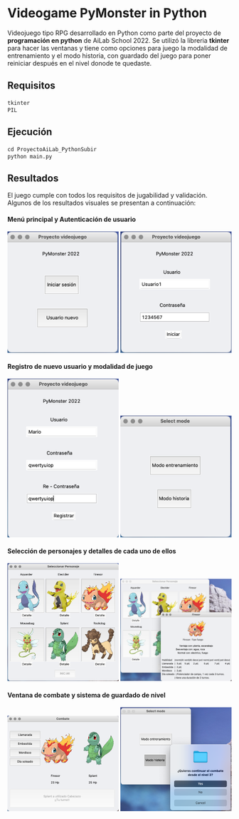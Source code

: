 # Videogame PyMonster in Python  

Videojuego tipo RPG desarrollado en Python como parte del proyecto de **programación en python** de AiLab School 2022. Se utilizó la libreria **tkinter** para hacer las ventanas y tiene como opciones para juego la modalidad de entrenamiento y el modo historia, con guardado del juego para poner reiniciar después en el nivel donode te quedaste.

## Requisitos  
```
tkinter
PIL
```

## Ejecución  
```
cd ProyectoAiLab_PythonSubir
python main.py
```

## Resultados  
El juego cumple con todos los requisitos de jugabilidad y validación.  
Algunos de los resultados visuales se presentan a continuación:

#### Menú principal y Autenticación de usuario  
<img src="results/menu.png" width="250">     <img src="results/usuario.png" width="250">  

#### Registro de nuevo usuario y modalidad de juego  
<img src="results/registro.png" width="250">     <img src="results/modo.png" width="250">  

#### Selección de personajes y detalles de cada uno de ellos  
<img src="results/seleccion.png" width="250">     <img src="results/detalles.png" width="250">  

#### Ventana de combate y sistema de guardado de nivel  
<img src="results/combate.png" width="250">     <img src="results/continuar.png" width="250">  

